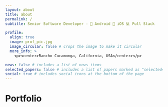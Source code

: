 ```yaml
---
layout: about
title: about
permalink: /
subtitle: Senior Software Developer - 🤖 Android 📱 iOS 💻 Full Stack

profile:
  align: true
  image: prof_pic.jpg
  image_circular: false # crops the image to make it circular
  more_info: >
    <p><center>Rancho Cucamonga, California, USA</center></p>

news: false # includes a list of news items
selected_papers: false # includes a list of papers marked as "selected={true}"
social: true # includes social icons at the bottom of the page
---
```

<h1>Portfolio</h1>
